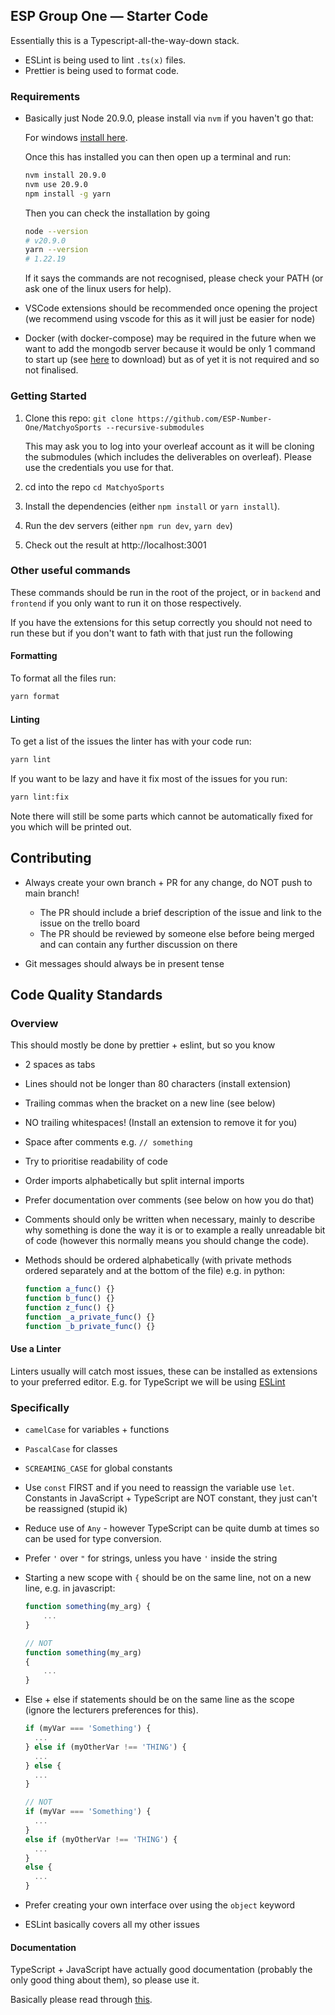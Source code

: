 ## ESP Group One &mdash; Starter Code

Essentially this is a Typescript-all-the-way-down stack.

- ESLint is being used to lint `.ts(x)` files.
- Prettier is being used to format code.

### Requirements

- Basically just Node 20.9.0, please install via `nvm` if you haven't go that:

  For windows [install here](https://github.com/coreybutler/nvm-windows/releases).

  Once this has installed you can then open up a terminal and run:

  ```bash
  nvm install 20.9.0
  nvm use 20.9.0
  npm install -g yarn
  ```

  Then you can check the installation by going

  ```bash
  node --version
  # v20.9.0
  yarn --version
  # 1.22.19
  ```

  If it says the commands are not recognised, please check your PATH (or ask
  one of the linux users for help).

- VSCode extensions should be recommended once opening the project (we
  recommend using vscode for this as it will just be easier for node)
- Docker (with docker-compose) may be required in the future when we want to
  add the mongodb server because it would be only 1 command to start up (see
  [here](https://docs.docker.com/desktop/install/windows-install/) to download)
  but as of yet it is not required and so not finalised.

### Getting Started

1. Clone this repo: `git clone https://github.com/ESP-Number-One/MatchyoSports --recursive-submodules`

   This may ask you to log into your overleaf account as it will be cloning the
   submodules (which includes the deliverables on overleaf). Please use the
   credentials you use for that.

2. cd into the repo `cd MatchyoSports`
3. Install the dependencies (either `npm install` or `yarn install`).
4. Run the dev servers (either `npm run dev`, `yarn dev`)
5. Check out the result at http://localhost:3001

### Other useful commands

These commands should be run in the root of the project, or in `backend` and
`frontend` if you only want to run it on those respectively.

If you have the extensions for this setup correctly you should not need to run
these but if you don't want to fath with that just run the following

#### Formatting

To format all the files run:

```bash
yarn format
```

#### Linting

To get a list of the issues the linter has with your code run:

```bash
yarn lint
```

If you want to be lazy and have it fix most of the issues for you run:

```bash
yarn lint:fix
```

Note there will still be some parts which cannot be automatically fixed for
you which will be printed out.

## Contributing

- Always create your own branch + PR for any change, do NOT push to main
  branch!

  - The PR should include a brief description of the issue and link to the
    issue on the trello board
  - The PR should be reviewed by someone else before being merged and can
    contain any further discussion on there

- Git messages should always be in present tense

## Code Quality Standards

### Overview

This should mostly be done by prettier + eslint, but so you know

- 2 spaces as tabs
- Lines should not be longer than 80 characters (install extension)
- Trailing commas when the bracket on a new line (see below)
- NO trailing whitespaces! (Install an extension to remove it for you)
- Space after comments e.g. `// something`
- Try to prioritise readability of code
- Order imports alphabetically but split internal imports
- Prefer documentation over comments (see below on how you do that)
- Comments should only be written when necessary, mainly to describe why
  something is done the way it is or to example a really unreadable bit of
  code (however this normally means you should change the code).
- Methods should be ordered alphabetically (with private methods ordered
  separately and at the bottom of the file) e.g. in python:

  ```js
  function a_func() {}
  function b_func() {}
  function z_func() {}
  function _a_private_func() {}
  function _b_private_func() {}
  ```

#### Use a Linter

Linters usually will catch most issues, these can be installed as extensions to
your preferred editor. E.g. for TypeScript we will be
using [ESLint](https://eslint.org/)

### Specifically

- `camelCase` for variables + functions
- `PascalCase` for classes
- `SCREAMING_CASE` for global constants
- Use `const` FIRST and if you need to reassign the variable use `let`.
  Constants in JavaScript + TypeScript are NOT constant, they just can't be
  reassigned (stupid ik)
- Reduce use of `Any` - however TypeScript can be quite dumb at times so can be
  used for type conversion.
- Prefer `'` over `"` for strings, unless you have `'` inside the string
- Starting a new scope with `{` should be on the same line, not on a new line,
  e.g. in javascript:

  ```js
  function something(my_arg) {
      ...
  }

  // NOT
  function something(my_arg)
  {
      ...
  }
  ```

- Else + else if statements should be on the same line as the scope (ignore the
  lecturers preferences for this).

  ```js
  if (myVar === 'Something') {
    ...
  } else if (myOtherVar !== 'THING') {
    ...
  } else {
    ...
  }

  // NOT
  if (myVar === 'Something') {
    ...
  }
  else if (myOtherVar !== 'THING') {
    ...
  }
  else {
    ...
  }
  ```

- Prefer creating your own interface over using the `object` keyword
- ESLint basically covers all my other issues

#### Documentation

TypeScript + JavaScript have actually good documentation (probably the only
good thing about them), so please use it.

Basically please read through
[this](https://gamedevacademy.org/javascript-docstrings-tutorial/).
